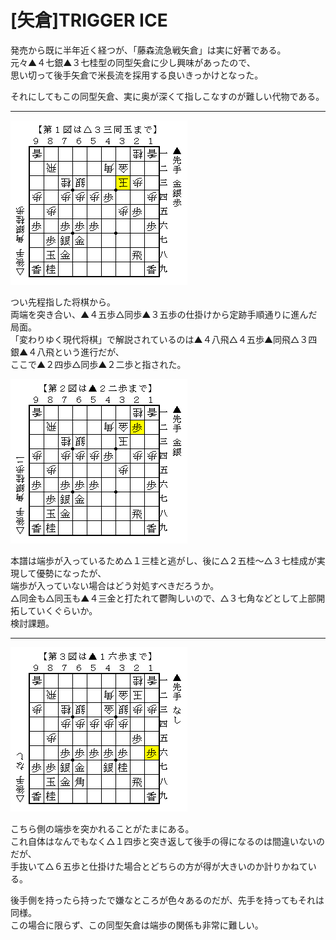 # [矢倉]TRIGGER ICE  

発売から既に半年近く経つが、「藤森流急戦矢倉」は実に好著である。  
元々▲４七銀▲３七桂型の同型矢倉に少し興味があったので、  
思い切って後手矢倉で米長流を採用する良いきっかけとなった。  

それにしてもこの同型矢倉、実に奥が深くて指しこなすのが難しい代物である。  

----------  

![](images/20150122002623.png)  

つい先程指した将棋から。  
両端を突き合い、▲４五歩△同歩▲３五歩の仕掛けから定跡手順通りに進んだ局面。  
「変わりゆく現代将棋」で解説されているのは▲４八飛△４五歩▲同飛△３四銀▲４八飛という進行だが、  
ここで▲２四歩△同歩▲２二歩と指された。  

![](images/20150122002624.png)  

本譜は端歩が入っているため△１三桂と逃がし、後に△２五桂～△３七桂成が実現して優勢になったが、  
端歩が入っていない場合はどう対処すべきだろうか。  
△同金も△同玉も▲４三金と打たれて鬱陶しいので、△３七角などとして上部開拓していくぐらいか。  
検討課題。  

----------  

![](images/20150122002625.png)  

こちら側の端歩を突かれることがたまにある。  
これ自体はなんでもなく△１四歩と突き返して後手の得になるのは間違いないのだが、  
手抜いて△６五歩と仕掛けた場合とどちらの方が得が大きいのか計りかねている。  

後手側を持ったら持ったで嫌なところが色々あるのだが、先手を持ってもそれは同様。  
この場合に限らず、この同型矢倉は端歩の関係も非常に難しい。  
